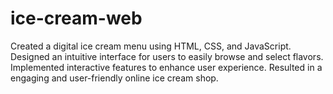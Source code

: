 # ice-cream-web
Created a digital ice cream menu using HTML, CSS, and JavaScript. Designed an intuitive interface for users to easily browse and select flavors. Implemented interactive features to enhance user experience. Resulted in a engaging and user-friendly online ice cream shop.
